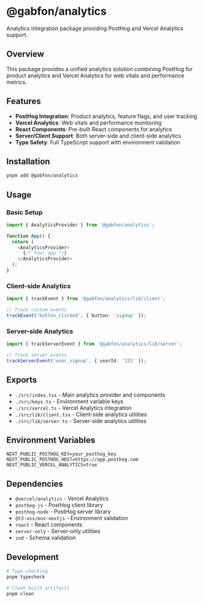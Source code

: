 # @gabfon/analytics

Analytics integration package providing PostHog and Vercel Analytics support.

## Overview

This package provides a unified analytics solution combining PostHog for product analytics and Vercel Analytics for web vitals and performance metrics.

## Features

- **PostHog Integration**: Product analytics, feature flags, and user tracking
- **Vercel Analytics**: Web vitals and performance monitoring
- **React Components**: Pre-built React components for analytics
- **Server/Client Support**: Both server-side and client-side analytics
- **Type Safety**: Full TypeScript support with environment validation

## Installation

```bash
pnpm add @gabfon/analytics
```

## Usage

### Basic Setup

```typescript
import { AnalyticsProvider } from '@gabfon/analytics';

function App() {
  return (
    <AnalyticsProvider>
      {/* Your app */}
    </AnalyticsProvider>
  );
}
```

### Client-side Analytics

```typescript
import { trackEvent } from '@gabfon/analytics/lib/client';

// Track custom events
trackEvent('button_clicked', { button: 'signup' });
```

### Server-side Analytics

```typescript
import { trackServerEvent } from '@gabfon/analytics/lib/server';

// Track server events
trackServerEvent('user_signup', { userId: '123' });
```

## Exports

- `./src/index.tsx` - Main analytics provider and components
- `./src/keys.ts` - Environment variable keys
- `./src/vercel.ts` - Vercel Analytics integration
- `./src/lib/client.tsx` - Client-side analytics utilities
- `./src/lib/server.ts` - Server-side analytics utilities

## Environment Variables

```env
NEXT_PUBLIC_POSTHOG_KEY=your_posthog_key
NEXT_PUBLIC_POSTHOG_HOST=https://app.posthog.com
NEXT_PUBLIC_VERCEL_ANALYTICS=true
```

## Dependencies

- `@vercel/analytics` - Vercel Analytics
- `posthog-js` - PostHog client library
- `posthog-node` - PostHog server library
- `@t3-oss/env-nextjs` - Environment validation
- `react` - React components
- `server-only` - Server-only utilities
- `zod` - Schema validation

## Development

```bash
# Type checking
pnpm typecheck

# Clean build artifacts
pnpm clean
```